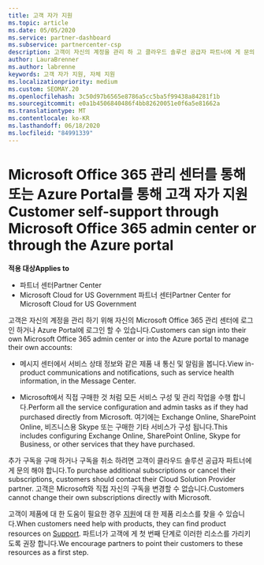 ```yaml
---
title: 고객 자가 지원
ms.topic: article
ms.date: 05/05/2020
ms.service: partner-dashboard
ms.subservice: partnercenter-csp
description: 고객이 자신의 계정을 관리 하 고 클라우드 솔루션 공급자 파트너에 게 문의 해야 하는 시기와 위치를 알아봅니다.
author: LauraBrenner
ms.author: labrenne
keywords: 고객 자가 지원, 자체 지원
ms.localizationpriority: medium
ms.custom: SEOMAY.20
ms.openlocfilehash: 3c50d97b6565e8786a5cc5ba5f99438a84281f1b
ms.sourcegitcommit: e0a1b4506840486f4bb82620051e0f6a5e81662a
ms.translationtype: MT
ms.contentlocale: ko-KR
ms.lasthandoff: 06/18/2020
ms.locfileid: "84991339"
---
```

# <a name="customer-self-support-through-microsoft-office-365-admin-center-or-through-the-azure-portal"></a><span data-ttu-id="14637-104">Microsoft Office 365 관리 센터를 통해 또는 Azure Portal를 통해 고객 자가 지원</span><span class="sxs-lookup"><span data-stu-id="14637-104">Customer self-support through Microsoft Office 365 admin center or through the Azure portal</span></span>

<span data-ttu-id="14637-105">**적용 대상**</span><span class="sxs-lookup"><span data-stu-id="14637-105">**Applies to**</span></span>

-  <span data-ttu-id="14637-106">파트너 센터</span><span class="sxs-lookup"><span data-stu-id="14637-106">Partner Center</span></span>
-  <span data-ttu-id="14637-107">Microsoft Cloud for US Government 파트너 센터</span><span class="sxs-lookup"><span data-stu-id="14637-107">Partner Center for Microsoft Cloud for US Government</span></span>

<span data-ttu-id="14637-108">고객은 자신의 계정을 관리 하기 위해 자신의 Microsoft Office 365 관리 센터에 로그인 하거나 Azure Portal에 로그인 할 수 있습니다.</span><span class="sxs-lookup"><span data-stu-id="14637-108">Customers can sign into their own Microsoft Office 365 admin center or into the Azure portal to manage their own accounts:</span></span>

-   <span data-ttu-id="14637-109">메시지 센터에서 서비스 상태 정보와 같은 제품 내 통신 및 알림을 봅니다.</span><span class="sxs-lookup"><span data-stu-id="14637-109">View in-product communications and notifications, such as service health information, in the Message Center.</span></span>

-   <span data-ttu-id="14637-110">Microsoft에서 직접 구매한 것 처럼 모든 서비스 구성 및 관리 작업을 수행 합니다.</span><span class="sxs-lookup"><span data-stu-id="14637-110">Perform all the service configuration and admin tasks as if they had purchased directly from Microsoft.</span></span> <span data-ttu-id="14637-111">여기에는 Exchange Online, SharePoint Online, 비즈니스용 Skype 또는 구매한 기타 서비스가 구성 됩니다.</span><span class="sxs-lookup"><span data-stu-id="14637-111">This includes configuring Exchange Online, SharePoint Online, Skype for Business, or other services that they have purchased.</span></span>

<span data-ttu-id="14637-112">추가 구독을 구매 하거나 구독을 취소 하려면 고객이 클라우드 솔루션 공급자 파트너에 게 문의 해야 합니다.</span><span class="sxs-lookup"><span data-stu-id="14637-112">To purchase additional subscriptions or cancel their subscriptions, customers should contact their Cloud Solution Provider partner.</span></span> <span data-ttu-id="14637-113">고객은 Microsoft와 직접 자신의 구독을 변경할 수 없습니다.</span><span class="sxs-lookup"><span data-stu-id="14637-113">Customers cannot change their own subscriptions directly with Microsoft.</span></span>

<span data-ttu-id="14637-114">고객이 제품에 대 한 도움이 필요한 경우 [지원](https://partnercenter.microsoft.com/partner/support)에 대 한 제품 리소스를 찾을 수 있습니다.</span><span class="sxs-lookup"><span data-stu-id="14637-114">When customers need help with products, they can find product resources on [Support](https://partnercenter.microsoft.com/partner/support).</span></span> <span data-ttu-id="14637-115">파트너가 고객에 게 첫 번째 단계로 이러한 리소스를 가리키도록 권장 합니다.</span><span class="sxs-lookup"><span data-stu-id="14637-115">We encourage partners to point their customers to these resources as a first step.</span></span>

 

 



